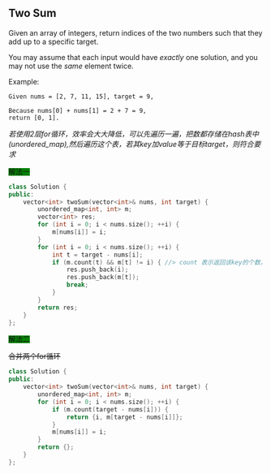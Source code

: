 ##  Two Sum

Given an array of integers, return indices of the two numbers such that they add up to a specific target.

You may assume that each input would have *exactly* one solution, and you may not use the *same* element twice.

Example:

<span style='color:red;background:blue;font-size:文字大小;font-family:字体;'></span>

```
Given nums = [2, 7, 11, 15], target = 9,

Because nums[0] + nums[1] = 2 + 7 = 9,
return [0, 1].
```

 

*若使用2层for循环，效率会大大降低，可以先遍历一遍，把数都存储在hash表中(unordered_map),然后遍历这个表，若其key加value等于目标target，则符合要求*

<span style='color:;background:green;font-size:文字大小;font-family:字体;'>解法一</span>

```c++
class Solution {
public:
    vector<int> twoSum(vector<int>& nums, int target) {
        unordered_map<int, int> m;
        vector<int> res;
        for (int i = 0; i < nums.size(); ++i) {
            m[nums[i]] = i;
        }
        for (int i = 0; i < nums.size(); ++i) {
            int t = target - nums[i];
            if (m.count(t) && m[t] != i) { //> count 表示返回该key的个数，不存在则返回0.
                res.push_back(i);
                res.push_back(m[t]);
                break;
            }
        }
        return res;
    }
};
```

<span style='color:;background:green;font-size:文字大小;font-family:字体;'>解法二</span>

~~合并两个for循环~~

```c++
class Solution {
public:
    vector<int> twoSum(vector<int>& nums, int target) {
        unordered_map<int, int> m;
        for (int i = 0; i < nums.size(); ++i) {
            if (m.count(target - nums[i])) {
                return {i, m[target - nums[i]]};
            }
            m[nums[i]] = i;
        }
        return {};
    }
};
```

